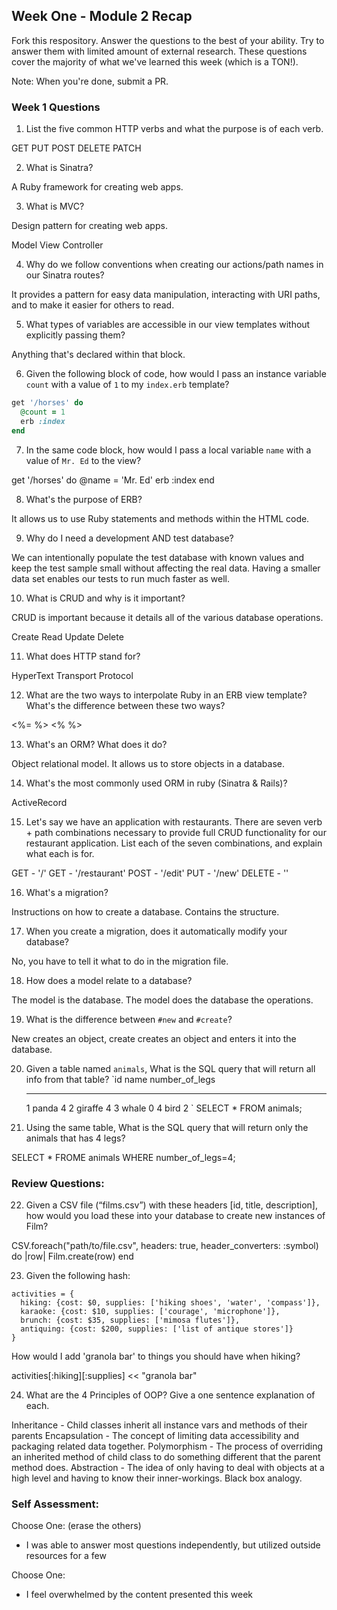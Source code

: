 ## Week One - Module 2 Recap

Fork this respository. Answer the questions to the best of your ability. Try to answer them with limited amount of external research. These questions cover the majority of what we've learned this week (which is a TON!).

Note: When you're done, submit a PR.

### Week 1 Questions

1. List the five common HTTP verbs and what the purpose is of each verb.

  GET
  PUT
  POST
  DELETE
  PATCH

2. What is Sinatra?

  A Ruby framework for creating web apps.

3. What is MVC?

  Design pattern for creating web apps.

  Model
  View
  Controller

4. Why do we follow conventions when creating our actions/path names in our Sinatra routes?

  It provides a pattern for easy data manipulation, interacting with URI paths, and to make it easier for others to read.

5. What types of variables are accessible in our view templates without explicitly passing them?

  Anything that's declared within that block.

6. Given the following block of code, how would I pass an instance variable `count` with a value of `1` to my `index.erb` template?

  ```ruby
  get '/horses' do
    @count = 1
    erb :index
  end
  ```

7. In the same code block, how would I pass a local variable `name` with a value of `Mr. Ed` to the view?

get '/horses' do
  @name = 'Mr. Ed'
  erb :index
end

8. What's the purpose of ERB?

  It allows us to use Ruby statements and methods within the HTML code.

9. Why do I need a development AND test database?

  We can intentionally populate the test database with known values and keep the test sample small without affecting the real data. Having a smaller data set enables our tests to run much faster as well.

10. What is CRUD and why is it important?

  CRUD is important because it details all of the various database operations.

  Create
  Read
  Update
  Delete

11. What does HTTP stand for?

  HyperText Transport Protocol

12. What are the two ways to interpolate Ruby in an ERB view template? What's the difference between these two ways?

  <%= %>
  <% %>

13. What's an ORM? What does it do?

  Object relational model. It allows us to store objects in a database.

14. What's the most commonly used ORM in ruby (Sinatra & Rails)?

  ActiveRecord

15. Let's say we have an application with restaurants. There are seven verb + path combinations necessary to provide full CRUD functionality for our restaurant application. List each of the seven combinations, and explain what each is for.

  GET - '/'
  GET - '/restaurant'
  POST - '/edit'
  PUT - '/new'
  DELETE - ''


16. What's a migration?

  Instructions on how to create a database. Contains the structure.

17. When you create a migration, does it automatically modify your database?

  No, you have to tell it what to do in the migration file.

18. How does a model relate to a database?

  The model is the database. The model does the database the operations.

19. What is the difference between `#new` and `#create`?

  New creates an object, create creates an object and enters it into the database.

20. Given a table named `animals`, What is the SQL query that will return all info from that table?
    `id     name        number_of_legs
    -----   ------      --------------
      1     panda       4
      2     giraffe     4
      3     whale       0
      4     bird        2
    `
    SELECT * FROM animals;

21. Using the same table, What is the SQL query that will return only the animals that has 4 legs?

  SELECT * FROME animals WHERE number_of_legs=4;

### Review Questions:  
22. Given a CSV file (“films.csv”) with these headers [id, title, description], how would you load these into your database to create new instances of Film?  

  CSV.foreach("path/to/file.csv", headers: true, header_converters: :symbol) do |row|
    Film.create(row)
  end

23. Given the following hash:
```
activities = {
  hiking: {cost: $0, supplies: ['hiking shoes', 'water', 'compass']},
  karaoke: {cost: $10, supplies: ['courage', 'microphone']},
  brunch: {cost: $35, supplies: ['mimosa flutes']},
  antiquing: {cost: $200, supplies: ['list of antique stores']}
}
```
How would I add 'granola bar' to things you should have when hiking?

  activities[:hiking][:supplies] << "granola bar"

24. What are the 4 Principles of OOP? Give a one sentence explanation of each.

  Inheritance - Child classes inherit all instance vars and methods of their parents
  Encapsulation - The concept of limiting data accessibility and packaging related data together.
  Polymorphism - The process of overriding an inherited method of child class to do something different that the parent method does.
  Abstraction - The idea of only having to deal with objects at a high level and having to know their inner-workings. Black box analogy.

### Self Assessment:
Choose One: (erase the others)
* I was able to answer most questions independently, but utilized outside resources for a few

Choose One:

* I feel overwhelmed by the content presented this week
